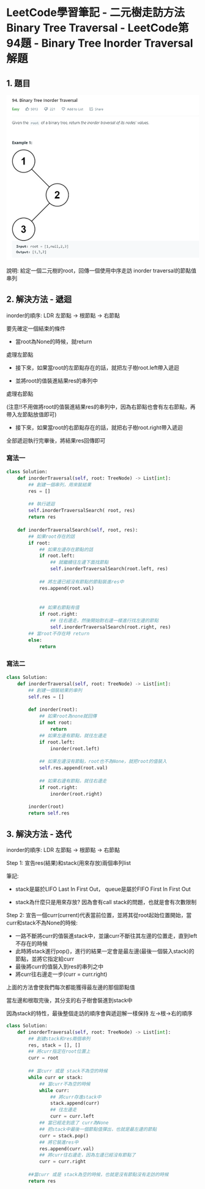 # LeetCode學習筆記 - 二元樹走訪方法 Binary Tree Traversal - LeetCode第94題 - Binary Tree Inorder Traversal 解題



## 1. 題目



![image1](images\image1.PNG)



說明: 給定一個二元樹的root，回傳一個使用中序走訪 inorder traversal的節點值串列



## 2. 解決方法 - 遞迴



inorder的順序: LDR 左節點 -> 根節點 -> 右節點



要先確定一個結束的條件

+ 當root為None的時候，就return

處理左節點

+ 接下來，如果當root的左節點存在的話，就把左子樹root.left帶入遞迴

+ 並將root的值裝進結果res的串列中

處理右節點

(注意!!不用做將root的值裝進結果res的串列中，因為右節點也會有左右節點，再帶入左節點放值即可)

+ 接下來，如果當root的右節點存在的話，就把右子樹root.right帶入遞迴

全部遞迴執行完畢後，將結果res回傳即可



### 寫法一

```Python
class Solution:
    def inorderTraversal(self, root: TreeNode) -> List[int]:
        ## 創建一個串列，用來裝結果
        res = []
        
        ## 執行遞迴
        self.inorderTraversalSearch( root, res)
        return res
        
    def inorderTraversalSearch(self, root, res):
        ## 如果root存在的話
        if root:
            ## 如果左邊存在節點的話
            if root.left:
                ## 就繼續往左邊下面找節點
                self.inorderTraversalSearch(root.left, res)

            ## 將左邊已經沒有節點的節點裝進res中
            res.append(root.val)


            ## 如果右節點有值
            if root.right:
                ## 往右邊走，然後開始對右邊一樣進行找左邊的節點
                self.inorderTraversalSearch(root.right, res)
        ## 當root不存在時 return
        else:
            return
```





### 寫法二

```Python
class Solution:
    def inorderTraversal(self, root: TreeNode) -> List[int]:
        ## 創建一個裝結果的串列
        self.res = []
        
        def inorder(root):
            ## 如果root為none就回傳
            if not root:
                return
            ## 如果左邊有節點，就往左邊走
            if root.left:
                inorder(root.left)
            
            ## 如果左邊沒有節點，root也不為None，就把root的值裝入
            self.res.append(root.val)
            
            ## 如果右邊有節點，就往右邊走
            if root.right:
                inorder(root.right)
            
        inorder(root)
        return self.res  
```











## 3. 解決方法 - 迭代



inorder的順序: LDR 左節點 -> 根節點 -> 右節點



Step 1: 宣告res(結果)和stack(用來存放)兩個串列list

筆記: 

+ stack是屬於LIFO Last In First Out， queue是屬於FIFO First In First Out

+ stack為什麼只是用來存放? 因為會有call stack的問題，也就是會有次數限制

Step 2: 宣告一個curr(current)代表當前位置，並將其從root起始位置開始，當curr和stack不為None的時候:

+ 一路不斷將curr的值裝進stack中，並讓curr不斷往其左邊的位置走，直到left不存在的時候
+ 此時將stack進行pop()，進行的結果一定會是最左邊(最後一個裝入stack)的節點，並將它指定給curr
+ 最後將curr的值裝入到res的串列之中
+ 將curr往右邊走一步(curr = curr.right)

上面的方法會使我們每次都能獲得最左邊的那個節點值

當左邊和根取完後，其分支的右子樹會裝進到stack中

因為stack的特性，最後整個走訪的順序會與遞迴解一樣保持 左->根->右的順序

```Python
class Solution:
    def inorderTraversal(self, root: TreeNode) -> List[int]:
        ## 創建stack和res兩個串列
        res, stack = [], []
        ## 將curr指定在root位置上
        curr = root
        
        ## 當curr 或是 stack不為空的時候
        while curr or stack:
            ## 當curr不為空的時候
            while curr:
                ## 將curr存進stack中
                stack.append(curr)
                ## 往左邊走
                curr = curr.left
            ## 當已經走到底了 curr為None
            ## 把stack中最後一個節點值彈出，也就是最左邊的節點
            curr = stack.pop()
            ## 將它裝進res中
            res.append(curr.val)
            ## 將curr往右邊走，因為左邊已經沒有節點了
            curr = curr.right
            
        ##當curr 或是 stack為空的時候，也就是沒有節點沒有走訪的時候
        return res
```

















